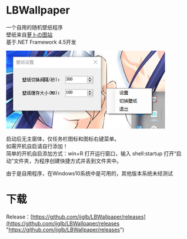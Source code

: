 # LBWallpaper
一个自用的随机壁纸程序  
壁纸来自[萝卜の图站](https://img.ijglb.com/ "萝卜の图站")  
基于.NET Framework 4.5开发

![image](https://github.com/ijglb/LBWallpaper/raw/master/preview.png)

启动后无主窗体，仅任务栏图标和图标右键菜单。  
如需开机自启请自行添加！  
简单的开机自启添加方式：win+R 打开运行窗口，输入 shell:startup 打开“启动”文件夹，为程序创建快捷方式并丢到文件夹中。  

由于是自用程序，在Windows10系统中是可用的，其他版本系统未经测试
# 下载
Release：[https://github.com/ijglb/LBWallpaper/releases](https://github.com/ijglb/LBWallpaper/releases "https://github.com/ijglb/LBWallpaper/releases")
